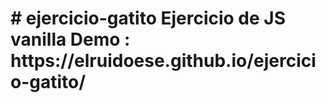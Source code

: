 <h1># ejercicio-gatito</h>
Ejercicio de JS vanilla 
Demo : https://elruidoese.github.io/ejercicio-gatito/

